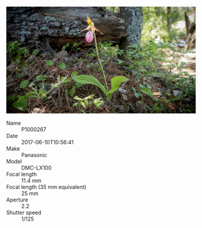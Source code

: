 [![P1000267](/photos/hd/P1000267.jpg)](/photos/full/P1000267.jpg?raw=true)

<dl>
  <dt>Name</dt>
  <dd>P1000267</dd>
  <dt>Date</dt>
  <dd>2017-06-10T10:56:41</dd>
  <dt>Make</dt>
  <dd>Panasonic</dd>
  <dt>Model</dt>
  <dd>DMC-LX100</dd>
  <dt>Focal length</dt>
  <dd>11.4 mm</dd>
  <dt>Focal length (35 mm equivalent)</dt>
  <dd>25 mm</dd>
  <dt>Aperture</dt>
  <dd>2.2</dd>
  <dt>Shutter speed</dt>
  <dd>1/125</dd>
</dl>
